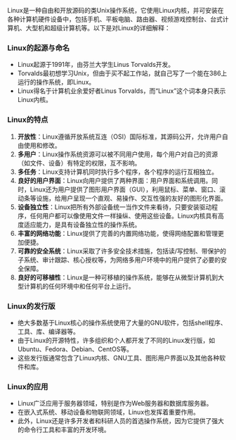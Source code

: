 Linux是一种自由和开放源码的类Unix操作系统，它使用Linux内核，并可安装在各种计算机硬件设备中，包括手机、平板电脑、路由器、视频游戏控制台、台式计算机、大型机和超级计算机等。以下是对Linux的详细解释：

### Linux的起源与命名

* Linux起源于1991年，由芬兰大学生Linus Torvalds开发。
* Torvalds最初想学习Unix，但由于买不起工作站，就自己写了一个能在386上运行的操作系统，即Linux。
* Linux得名于计算机业余爱好者Linus Torvalds，而“Linux”这个词本身只表示Linux内核。

### Linux的特点

1. **开放性**：Linux遵循开放系统互连（OSI）国际标准，其源码公开，允许用户自由使用和修改。
2. **多用户**：Linux操作系统资源可以被不同用户使用，每个用户对自己的资源（如文件、设备）有特定的权限，互不影响。
3. **多任务**：Linux支持计算机同时执行多个程序，各个程序的运行互相独立。
4. **良好的用户界面**：Linux向用户提供了两种界面：用户界面和系统调用。同时，Linux还为用户提供了图形用户界面（GUI），利用鼠标、菜单、窗口、滚动条等设施，给用户呈现一个直观、易操作、交互性强的友好的图形化界面。
5. **设备独立性**：Linux把所有外部设备统一当作文件来看待，只要安装驱动程序，任何用户都可以像使用文件一样操纵、使用这些设备。Linux内核具有高度适应能力，是具有设备独立性的操作系统。
6. **丰富的网络功能**：Linux提供了完善的内置网络功能，使得网络配置和管理更加便捷。
7. **可靠的安全系统**：Linux采取了许多安全技术措施，包括读/写控制、带保护的子系统、审计跟踪、核心授权等，为网络多用户环境中的用户提供了必要的安全保障。
8. **良好的可移植性**：Linux是一种可移植的操作系统，能够在从微型计算机到大型计算机的任何环境中和任何平台上运行。

### Linux的发行版

* 绝大多数基于Linux核心的操作系统使用了大量的GNU软件，包括shell程序、工具、库、编译器等。
* 由于Linux的开源特性，许多组织和个人都开发了不同的Linux发行版，如Ubuntu、Fedora、Debian、CentOS等。
* 这些发行版通常包含了Linux内核、GNU工具、图形用户界面以及其他各种软件和库。

### Linux的应用

* Linux广泛应用于服务器领域，特别是作为Web服务器和数据库服务器。
* 在嵌入式系统、移动设备和物联网领域，Linux也发挥着重要作用。
* 此外，Linux还是许多开发者和科研人员的首选操作系统，因为它提供了强大的命令行工具和丰富的开发环境。